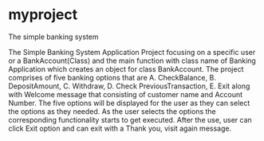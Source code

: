 # myproject
The simple banking system

The Simple Banking System Application Project focusing on a specific user or a  BankAccount(Class) 
and the main function with class name of Banking Application which creates an object for class BankAccount.
The project comprises of five banking options that are A. CheckBalance, B. DepositAmount, 
C. Withdraw, D. Check PreviousTransaction, E. Exit along  with Welcome message that consisting of 
customer name and Account Number. The five options will be displayed for the user as they can select the options as 
they needed. As the user selects the options the corresponding functionality starts to get executed. After the use, 
user can click Exit option and can exit with  a Thank you, visit again message. 
